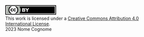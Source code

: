 
<a rel="license" href="http://creativecommons.org/licenses/by/4.0/">
  <img alt="Creative Commons Attribution 4.0 International License" style="border-width:0" src="../other/img/license-badge/svg/by.svg"/>
</a>
<br/>
This work is licensed under a <a rel="license" href="http://creativecommons.org/licenses/by/4.0/">Creative Commons Attribution 4.0 International License</a>.
<br/> 
2023 Nome Cognome
